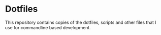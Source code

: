 Dotfiles
========

This repository contains copies of the dotfiles, scripts and other files that I use for commandline based development.
